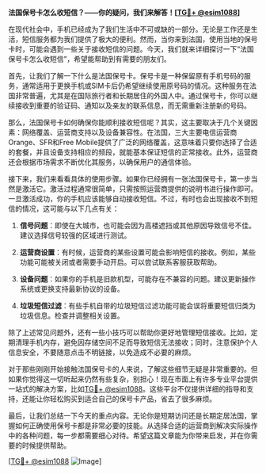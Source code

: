 **法国保号卡怎么收短信？——你的疑问，我们来解答！[[TG💪+ @esim1088](https://t.me/s/esim1088)]**

在现代社会中，手机已经成为了我们生活中不可或缺的一部分。无论是工作还是生活，短信服务都为我们提供了极大的便利。然而，当你来到法国，使用当地的保号卡时，可能会遇到一些关于接收短信的问题。今天，我们就来详细探讨一下“法国保号卡怎么收短信”，希望能帮助到有需要的朋友们。

首先，让我们了解一下什么是法国保号卡。保号卡是一种保留原有手机号码的服务，通常适用于更换手机或SIM卡后仍希望继续使用原号码的情况。这种服务在法国非常普遍，尤其是在国际旅行者和长期居住的外国人中。通过保号卡，你可以继续接收到重要的验证码、通知以及亲友的联系信息，而无需重新注册新的号码。

那么，法国保号卡如何确保你能顺利接收短信呢？其实，这主要取决于几个关键因素：网络覆盖、运营商支持以及设备兼容性。在法国，三大主要电信运营商Orange、SFR和Free Mobile提供了广泛的网络覆盖，这意味着只要你选择了合适的套餐，并且设备支持相应的频段，就能基本保证短信的正常接收。此外，运营商还会根据市场需求不断优化其服务，以确保用户的通信体验。

接下来，我们来看看具体的使用步骤。如果你已经拥有一张法国保号卡，第一步当然是激活它。激活过程通常很简单，只需按照运营商提供的说明书进行操作即可。一旦激活成功，你的手机应该能够自动接收短信。不过，有时也会出现接收不到短信的情况，这可能与以下几点有关：

1. **信号问题**：即使在大城市，也可能会因为高楼遮挡或其他原因导致信号不佳。建议选择信号较强的区域进行测试。
   
2. **运营商设置**：有时候，运营商的某些设置可能会影响短信的接收。例如，某些功能可能被关闭或者需要手动开启。可以尝试联系客服获取帮助。

3. **设备问题**：如果你的手机是旧款机型，可能存在不兼容的问题。建议更新操作系统或更换支持最新协议的设备。

4. **垃圾短信过滤**：有些手机自带的垃圾短信过滤功能可能会误将重要短信归类为垃圾信息。检查并调整相关设置。

除了上述常见问题外，还有一些小技巧可以帮助你更好地管理短信接收。比如，定期清理手机内存，避免因存储空间不足而导致短信无法接收；同时，注意保护个人信息安全，不要随意点击不明链接，以免造成不必要的麻烦。

对于那些刚刚开始接触法国保号卡的人来说，了解这些细节无疑是非常重要的。但如果你觉得这一切听起来仍然有些复杂，别担心！现在市面上有许多专业平台提供一站式的解决方案，比如[TG💪+ @esim1088](https://t.me/s/esim1088)。这些平台不仅提供详细的指导和支持，还能让你轻松购买到适合自己的保号卡产品，省去了很多麻烦。

最后，让我们总结一下今天的重点内容。无论你是短期访问还是长期定居法国，掌握如何正确使用保号卡都是非常必要的技能。从选择合适的运营商到解决实际操作中的各种问题，每一步都需要细心对待。希望这篇文章能为你带来启发，并在你需要的时候提供帮助。

[[TG💪+ @esim1088](https://t.me/s/esim1088) ![Image](https://i.postimg.cc/4NQfJmqS/Snipaste-2025-05-13-00-14-12.png)]